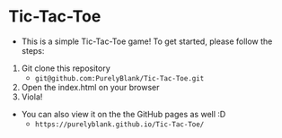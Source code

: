 # Tic-Tac-Toe

* This is a simple Tic-Tac-Toe game! To get started, please follow the steps:
1) Git clone this repository
    - `git@github.com:PurelyBlank/Tic-Tac-Toe.git`
2) Open the index.html on your browser
3) Viola!

* You can also view it on the the GitHub pages as well :D
    - `https://purelyblank.github.io/Tic-Tac-Toe/`
